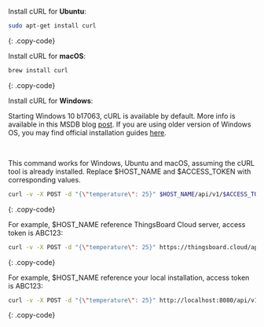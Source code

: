 Install cURL for **Ubuntu**:

```bash
sudo apt-get install curl
```
{: .copy-code}


Install cURL for **macOS**:

```bash
brew install curl
```
{: .copy-code}

Install cURL for **Windows**:

Starting Windows 10 b17063, cURL is available by default. 
More info is available in this MSDB blog [post](https://blogs.msdn.microsoft.com/commandline/2018/01/18/tar-and-curl-come-to-windows/).
If you are using older version of Windows OS, you may find official installation guides [here](https://curl.haxx.se/).

<br/>

This command works for Windows, Ubuntu and macOS, assuming the cURL tool is already installed. Replace $HOST_NAME and $ACCESS_TOKEN with corresponding values.

```bash
curl -v -X POST -d "{\"temperature\": 25}" $HOST_NAME/api/v1/$ACCESS_TOKEN/telemetry --header "Content-Type:application/json"
```
{: .copy-code}

For example, $HOST_NAME reference ThingsBoard Cloud server, access token is ABC123:

```bash
curl -v -X POST -d "{\"temperature\": 25}" https://thingsboard.cloud/api/v1/$ACCESS_TOKEN/telemetry --header "Content-Type:application/json" 
```
{: .copy-code}

For example, $HOST_NAME reference your local installation, access token is ABC123:

```bash
curl -v -X POST -d "{\"temperature\": 25}" http://localhost:8080/api/v1/$ACCESS_TOKEN/telemetry --header "Content-Type:application/json"
```
{: .copy-code}

<br/>
<br/>
